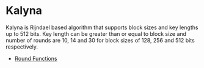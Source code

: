 # Kalyna
Kalyna is Rijndael based algorithm that supports block sizes and key lengths up to 512 bits. Key length can be greater than or equal to block size and number of rounds are 10, 14 and 30 for block sizes of 128, 256 and 512 bits respectively.

- [Round Functions](https://irfan43.github.io/Kalyna/Design%20Rationale/Round%20Functions.html)
